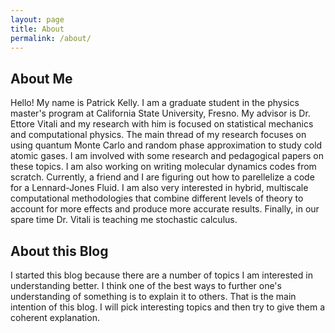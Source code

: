 ```yaml
---
layout: page
title: About
permalink: /about/
---
```

## About Me

  Hello! My name is Patrick Kelly. I am a graduate student in the physics master's program at California State University, Fresno. My advisor is Dr. Ettore Vitali and my research with him is focused on statistical mechanics and computational physics. The main thread of my research focuses on using quantum Monte Carlo and random phase approximation to study cold atomic gases. I am involved with some research and pedagogical papers on these topics. I am also working on writing molecular dynamics codes from scratch. Currently, a friend and I are figuring out how to parellelize a code for a Lennard-Jones Fluid. I am also very interested in hybrid, multiscale computational methodologies that combine different levels of theory to account for more effects and produce more accurate results. Finally, in our spare time Dr. Vitali is teaching me stochastic calculus. 

## About this Blog

  I started this blog because there are a number of topics I am interested in understanding better. I think one of the best ways to further one's understanding of something is to explain it to others. That is the main intention of this blog. I will pick interesting topics and then try to give them a coherent explanation. 
